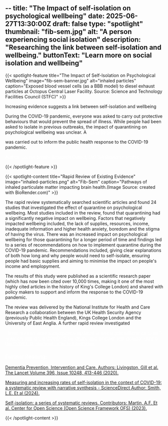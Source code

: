--
title: "The Impact of self-isolation on psychological wellbeing"
date: 2025-06-27T13:30:00Z
draft: false
type: "spotlight"
thumbnail: "fib-sem.jpg"
alt: "A person experiencing social isolation"
description: "Researching the link between self-isolation and wellbeing."
buttonText: "Learn more on social isolation and wellbeing"
---

{{< spotlight-feature title="The Impact of Self-Isolation on Psychological Wellbeing" image="fib-sem-banner.jpg" alt="inhaled particles" caption="Exposed blood vessel cells (as a BBB model) to diesel exhaust particles at Octopus Central Laser Facility.  Source: Science and Technology Facilities Council  (STFC)" >}}
<p>Increasing evidence suggests a link between self-isolation and wellbeing</p>
<p>During the COVID-19 pandemic, everyone was asked to carry out protective behaviours that would prevent the spread of illness.  While people had been asked to isolate in previous outbreaks, the impact of quarantining on psychological wellbeing was unclear.  A <a style="color:white;" href="https://www.thelancet.com/journals/lancet/article/PIIS0140-6736(20)30460-8/fulltext#:~:text=Most%20reviewed%20studies%20reported%20negative,%2C%20financial%20loss%2C%20and%20stigma." target="_blank">Rapid Review</a></p>was carried out to inform the public health response to the COVID-19 pandemic.</a></p>

<p><a style="color:white;" href="https://researchportal.ukhsa.gov.uk/en/persons/louise-smith-2/publications/" target="_blank">Author: Louise Smith- Research Output, UKHSA Research Profile</a></p>
{{< /spotlight-feature >}}

{{< spotlight-content title="Rapid Review of Existing Evidence" image="inhaled-particles.png" alt="Fib-Sem" caption="Pathways of inhaled particulate matter impacting brain health.(Image Source: created with BioRender.com)" >}} 
<p>The rapid review systematically searched scientific articles and found 24 studies that investigated the effect of quarantine on psychological wellbeing.  Most studies included in the review, found that quarantining had a significantly negative impact on wellbeing.  Factors that negatively impacted wellbeing included, the lack of supplies, resources, income, inadequate information and higher health anxiety, boredom and the stigma of having the virus. There was an increased impact on psychological wellbeing for those quarantining for a longer period of time and findings led to a series of recommendations on how to implement quarantine during the COVID-19 pandemic.  Recommendations included, giving clear explanations of both how long and why people would need to self-isolate, ensuring people had basic supplies and aiming to minimise the impact on people's income and emplopyment.</a></p>
<p>The results of this study were published as a scientific research paper (which has now been cited over 10,000 times, making it one of the most highly cited articles in the history of King's College London) and shared with policy makers to support and inform the response to the COVID-19 pandemic.</p>
<p>The review was delivered by the National Institute for Health and Care Research      a collaboration between the UK Health Security Agency (previously Public Health England), Kings College London and the University of East Anglia. A further rapid review investigated <a style="color:white;" href="https://pubmed.ncbi.nlm.nih.gov/32334182/" target="_blank"How to improve adherence with quarantine.</a></p>
</p> These reviews were subsequently updated to investigate adherence to self-isolation during the COVID-19 pandemic and whether self-isolation during the COVID-19 pandemic affected wellbeing.</p>
<h3 class="red d-none d-lg-block">Further Reading:</h3>
<p><a href="https://www.thelancet.com/article/S0140-6736(20)30367-6/fulltext#:~:text=New%20evidence%20supports%20adding%20three,%2C%20smoking%2C%20obesity%2C%20depression%2C" target="_blank">Dementia Prevention, Intervention and Care. Authors: Livingston, Gill et al. The Lancet Volume 396, Issue 10248, 413-446 (2020).</a></p>
<p><a href="https://www.sciencedirect.com/science/article/pii/S0033350624002269" target="_blank">Measuring and increasing rates of self-isolation in the context of COVID-19: a systematic review with narrative synthesis - ScienceDirect Author: Smith, L.E. Et al (2024).</a></p>
<p><a href=https://osf.io/24rz3/ target="_blank">Self-isolation: a series of systematic reviews.  Contributors: Martin, A.F. Et al.  Center for Open Science (Open Science Framework OFS) (2023).</a></p>
{{< /spotlight-content >}}
